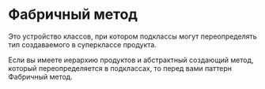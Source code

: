 # Фабричный метод

Это устройство классов, при котором подклассы могут переопределять тип создаваемого в суперклассе продукта.

Если вы имеете иерархию продуктов и абстрактный создающий метод, который переопределяется в подклассах, то перед вами паттерн Фабричный метод.
